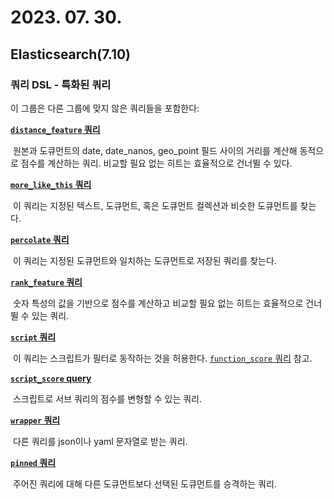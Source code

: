 # 2023. 07. 30.

## Elasticsearch(7.10)

### 쿼리 DSL - 특화된 쿼리

이 그룹은 다른 그룹에 맞지 않은 쿼리들을 포함한다:

**[`distance_feature` 쿼리](https://www.elastic.co/guide/en/elasticsearch/reference/7.10/query-dsl-distance-feature-query.html)**

​	원본과 도큐먼트의 date, date_nanos, geo_point 필드 사이의 거리를 계산해 동적으로 점수를 계산하는 쿼리. 비교할 필요 없는 히트는 효율적으로 건너뛸 수 있다.

**[`more_like_this` 쿼리](https://www.elastic.co/guide/en/elasticsearch/reference/7.10/query-dsl-mlt-query.html)**

​	이 쿼리는 지정된 텍스트, 도큐먼트, 혹은 도큐먼트 컬렉션과 비슷한 도큐먼트를 찾는다.

**[`percolate` 쿼리](https://www.elastic.co/guide/en/elasticsearch/reference/7.10/query-dsl-percolate-query.html)**

​	이 쿼리는 지정된 도큐먼트와 일치하는 도큐먼트로 저장된 쿼리를 찾는다.

**[`rank_feature` 쿼리](https://www.elastic.co/guide/en/elasticsearch/reference/7.10/query-dsl-rank-feature-query.html)**

​	숫자 특성의 값을 기반으로 점수를 계산하고 비교할 필요 없는 히트는 효율적으로 건너뛸 수 있는 쿼리.

**[`script` 쿼리](https://www.elastic.co/guide/en/elasticsearch/reference/7.10/query-dsl-script-query.html)**

​	이 쿼리는 스크립트가 필터로 동작하는 것을 허용한다. [`function_score` 쿼리](https://www.elastic.co/guide/en/elasticsearch/reference/7.10/query-dsl-function-score-query.html) 참고.

**[`script_score` query](https://www.elastic.co/guide/en/elasticsearch/reference/7.10/query-dsl-script-score-query.html)**

​	스크립트로 서브 쿼리의 점수를 변형할 수 있는 쿼리.

**[`wrapper` 쿼리](https://www.elastic.co/guide/en/elasticsearch/reference/7.10/query-dsl-wrapper-query.html)**

​	다른 쿼리를 json이나 yaml 문자열로 받는 쿼리.

**[`pinned` 쿼리](https://www.elastic.co/guide/en/elasticsearch/reference/7.10/query-dsl-pinned-query.html)**

​	주어진 쿼리에 대해 다른 도큐먼트보다 선택된 도큐먼트를 승격하는 쿼리.